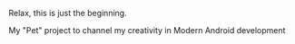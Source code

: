 Relax, this is just the beginning.

My "Pet" project to channel my creativity in Modern Android development

